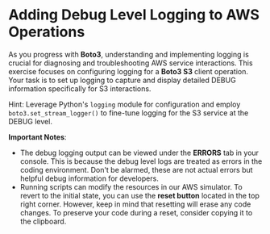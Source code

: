 # Adding Debug Level Logging to AWS Operations

As you progress with **Boto3**, understanding and implementing logging is crucial for diagnosing and troubleshooting AWS service interactions. This exercise focuses on configuring logging for a **Boto3 S3** client operation. Your task is to set up logging to capture and display detailed DEBUG information specifically for S3 interactions.

Hint: Leverage Python's `logging` module for configuration and employ `boto3.set_stream_logger()` to fine-tune logging for the S3 service at the DEBUG level.

**Important Notes**:

* The debug logging output can be viewed under the **ERRORS** tab in your console. This is because the debug level logs are treated as errors in the coding environment. Don't be alarmed, these are not actual errors but helpful debug information for developers.
* Running scripts can modify the resources in our AWS simulator. To revert to the initial state, you can use the **reset button** located in the top right corner. However, keep in mind that resetting will erase any code changes. To preserve your code during a reset, consider copying it to the clipboard.
